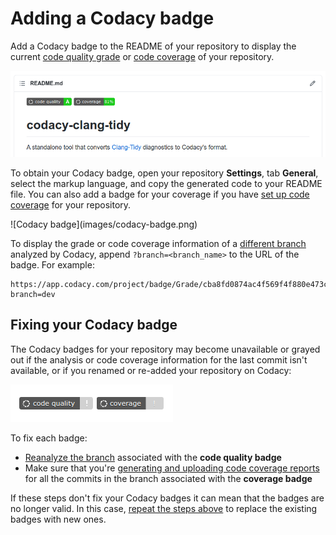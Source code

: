 # Adding a Codacy badge

Add a Codacy badge to the README of your repository to display the current [code quality grade](../faq/code-analysis/which-metrics-does-codacy-calculate.md#grade) or [code coverage](../faq/code-analysis/which-metrics-does-codacy-calculate.md#code-coverage) of your repository.

<!-- vale off -->
![Codacy badge on the codacy/docs README](images/codacy-badge-example.png)
<!-- vale on -->

To obtain your Codacy badge, open your repository **Settings**, tab **General**, select the markup language, and copy the generated code to your README file. You can also add a badge for your coverage if you have [set up code coverage](../coverage-reporter/index.md) for your repository.

<!--TODO Update for IO-201-->![Codacy badge](images/codacy-badge.png)

To display the grade or code coverage information of a [different branch](../repositories-configure/managing-branches.md) analyzed by Codacy, append `?branch=<branch_name>` to the URL of the badge. For example:

```text
https://app.codacy.com/project/badge/Grade/cba8fd0874ac4f569f4f880e473cbac9?branch=dev
```

## Fixing your Codacy badge

The Codacy badges for your repository may become unavailable or grayed out if the analysis or code coverage information for the last commit isn't available, or if you renamed or re-added your repository on Codacy:

![Greyed out Codacy badge](images/codacy-badge-gray.png)

To fix each badge:

-   [Reanalyze the branch](../faq/repositories/how-do-i-reanalyze-my-repository.md#reanalyzing-a-branch) associated with the **code quality badge**
-   Make sure that you're [generating and uploading code coverage reports](../../coverage-reporter/) for all the commits in the branch associated with the **coverage badge**

If these steps don't fix your Codacy badges it can mean that the badges are no longer valid. In this case, [repeat the steps above](#adding-a-codacy-badge) to replace the existing badges with new ones.
